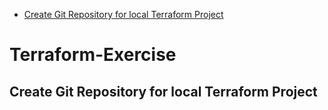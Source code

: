 - [Create Git Repository for local Terraform Project](#Create-Git-Repository-for-local-Terraform-Project)
  
# Terraform-Exercise

## Create Git Repository for local Terraform Project
